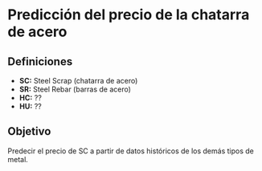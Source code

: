 # Predicción del precio de la chatarra de acero

## Definiciones

- **SC:** Steel Scrap (chatarra de acero)
- **SR:** Steel Rebar (barras de acero)
- **HC:** ??
- **HU:** ??

## Objetivo
Predecir el precio de SC a partir de datos históricos de los demás tipos de metal.
